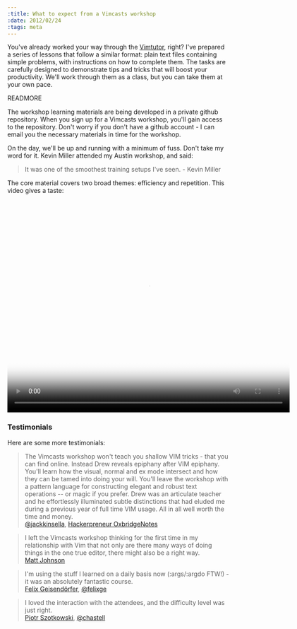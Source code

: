 ```yaml
--- 
:title: What to expect from a Vimcasts workshop
:date: 2012/02/24
:tags: meta
---
```


You've already worked your way through the [Vimtutor][tutor], right? I've prepared a series of lessons that follow a similar format: plain text files containing simple problems, with instructions on how to complete them. The tasks are carefully designed to demonstrate tips and tricks that will boost your productivity. We'll work through them as a class, but you can take them at your own pace.

[tutor]: http://vimdoc.sourceforge.net/htmldoc/usr_01.html#tutor


READMORE

<p>
  The workshop learning materials are being developed in a private github repository. When you sign up for a Vimcasts workshop, you'll gain access to the repository. Don't worry if you don't have a github account - I can email you the necessary materials in time for the workshop.
</p>

<p>
  On the day, we'll be up and running with a minimum of fuss. Don't take my word for it. Kevin Miller attended my Austin workshop, and said:
</p>

<blockquote>
  <p>
    It was one of the smoothest training setups I've seen. - Kevin Miller
  </p>
</blockquote>

<p>
  The core material covers two broad themes: efficiency and repetition. This video gives a taste:
</p>

<video width="640" height="480" poster="http://media.vimcasts.org/posters/agenda.png" controls="controls">
  <source src="http://media.vimcasts.org/videos/workshop/agenda.ogv" type="video/ogg"/>
  <source src="http://media.vimcasts.org/videos/workshop/agenda.mov" type="video/mp4"/>
</video>


<h3 id="testimonials">Testimonials</h3>

<p>
  Here are some more testimonials:
</p>

<blockquote>
  <p>
The Vimcasts workshop won't teach you shallow VIM tricks - that you can find online. Instead Drew reveals epiphany after VIM epiphany. You'll learn how the visual, normal and ex mode intersect and how they can be tamed into doing your will. You'll leave the workshop with a pattern language for constructing elegant and robust text operations -- or magic if you prefer. Drew was an articulate teacher and he effortlessly illuminated subtle distinctions that had eluded me during a previous year of full time VIM usage. All in all well worth the time and money.
  <br/>
  <a href="https://twitter.com/jackkinsella">@jackkinsella</a>, <a href="http://www.oxbridgenotes.co.uk/">Hackerpreneur OxbridgeNotes</a>
  </p>
</blockquote>

<blockquote>
  <p>
    I left the Vimcasts workshop thinking for the first time in my relationship with Vim that not only are there many ways of doing things in the one true editor, there might also be a right way.
  <br/>
  <a href="https://twitter.com/grillpanda">Matt Johnson</a>
  </p>
</blockquote>

<blockquote>
  <p>
  I'm using the stuff I learned on a daily basis now (:args/:argdo FTW!) - it was an absolutely fantastic course.
  <br/>
  <a href="http://felixge.de/">Felix Geisendörfer</a>, <a href="https://twitter.com/felixge">@felixge</a>
  </p>
</blockquote>

<blockquote>
  <p>
    I loved the interaction with the attendees, and the difficulty level was just right.
  <br/>
  <a href="http://chastell.net/">Piotr Szotkowski</a>, <a href="https://twitter.com/chastell">@chastell</a>
  </p>
</blockquote>
